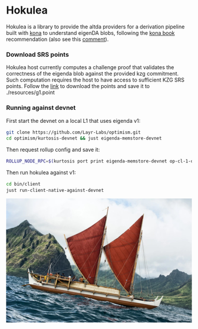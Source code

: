 # Hokulea

Hokulea is a library to provide the altda providers for a derivation pipeline built with [kona](https://github.com/anton-rs/kona) to understand eigenDA blobs, following the [kona book](https://op-rs.github.io/kona/protocol/derive/providers.html#implementing-a-custom-data-availability-provider) recommendation (also see this [comment](https://github.com/anton-rs/kona/pull/862#issuecomment-2515038089)).

### Download SRS points
Hokulea host currently computes a challenge proof that validates the correctness of the eigenda blob against the provided kzg commitment. Such computation requires the host to have access to sufficient KZG SRS points. Follow the [link](https://github.com/Layr-Labs/eigenda-proxy/tree/main/resources) to download the points and save it to ./resources/g1.point

### Running against devnet

First start the devnet on a local L1 that uses eigenda v1:
```bash
git clone https://github.com/Layr-Labs/optimism.git
cd optimism/kurtosis-devnet && just eigenda-memstore-devnet
```
Then request rollup config and save it:
```bash
ROLLUP_NODE_RPC=$(kurtosis port print eigenda-memstore-devnet op-cl-1-op-node-op-geth-op-kurtosis http) && curl -X POST -H "Content-Type: application/json" --data     '{"jsonrpc":"2.0","method":"optimism_rollupConfig","params":[],"id":1}' $ROLLUP_NODE_RPC | jq .result > rollup.json
```
Then run hokulea against v1:
```bash
cd bin/client
just run-client-native-against-devnet
```

![](./hokulea.jpeg)

